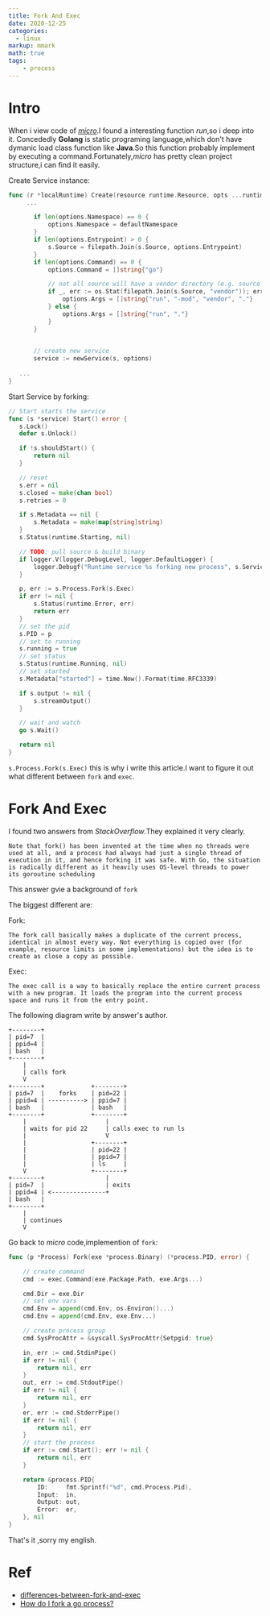 ```yaml
---
title: Fork And Exec
date: 2020-12-25
categories:
  - linux
markup: mmark
math: true
tags:
    - process
---
```


# Intro

When i view code of [*micro*](https://github.com/micro/micro).I found a interesting function *run*,so i deep into it. Concededly **Golang** is static programing language,which don't have dymanic load class function like **Java**.So this function probably implement by executing a command.Fortunately,*micro* has pretty clean project structure,i can find it easily.


Create Service instance:
 ```go
func (r *localRuntime) Create(resource runtime.Resource, opts ...runtime.CreateOption) error {
	  ...

		if len(options.Namespace) == 0 {
			options.Namespace = defaultNamespace
		}
		if len(options.Entrypoint) > 0 {
			s.Source = filepath.Join(s.Source, options.Entrypoint)
		}
		if len(options.Command) == 0 {
			options.Command = []string{"go"}

			// not all source will have a vendor directory (e.g. source pulled from a git remote)
			if _, err := os.Stat(filepath.Join(s.Source, "vendor")); err == nil {
				options.Args = []string{"run", "-mod", "vendor", "."}
			} else {
				options.Args = []string{"run", "."}
			}
		}

		
		// create new service
		service := newService(s, options)
    
    ...
}
 ```

 Start Service by forking:

 ```go
// Start starts the service
func (s *service) Start() error {
	s.Lock()
	defer s.Unlock()

	if !s.shouldStart() {
		return nil
	}

	// reset
	s.err = nil
	s.closed = make(chan bool)
	s.retries = 0

	if s.Metadata == nil {
		s.Metadata = make(map[string]string)
	}
	s.Status(runtime.Starting, nil)

	// TODO: pull source & build binary
	if logger.V(logger.DebugLevel, logger.DefaultLogger) {
		logger.Debugf("Runtime service %s forking new process", s.Service.Name)
	}

	p, err := s.Process.Fork(s.Exec)
	if err != nil {
		s.Status(runtime.Error, err)
		return err
	}
	// set the pid
	s.PID = p
	// set to running
	s.running = true
	// set status
	s.Status(runtime.Running, nil)
	// set started
	s.Metadata["started"] = time.Now().Format(time.RFC3339)

	if s.output != nil {
		s.streamOutput()
	}

	// wait and watch
	go s.Wait()

	return nil
}
 ```

 `s.Process.Fork(s.Exec)` this is why i write this article.I want to figure it out what different between `fork` and `exec`.

 # Fork And Exec

I found two answers from *StackOverflow*.They explained it very clearly.


    Note that fork() has been invented at the time when no threads were used at all, and a process had always had just a single thread of execution in it, and hence forking it was safe. With Go, the situation is radically different as it heavily uses OS-level threads to power its goroutine scheduling

This answer gvie a background of `fork`

The biggest different are:

Fork:

    The fork call basically makes a duplicate of the current process, identical in almost every way. Not everything is copied over (for example, resource limits in some implementations) but the idea is to create as close a copy as possible.

Exec:

    The exec call is a way to basically replace the entire current process with a new program. It loads the program into the current process space and runs it from the entry point.

The following diagram write by answer's author.

    +--------+
    | pid=7  |
    | ppid=4 |
    | bash   |
    +--------+
        |
        | calls fork
        V
    +--------+             +--------+
    | pid=7  |    forks    | pid=22 |
    | ppid=4 | ----------> | ppid=7 |
    | bash   |             | bash   |
    +--------+             +--------+
        |                      |
        | waits for pid 22     | calls exec to run ls
        |                      V
        |                  +--------+
        |                  | pid=22 |
        |                  | ppid=7 |
        |                  | ls     |
        V                  +--------+
    +--------+                 |
    | pid=7  |                 | exits
    | ppid=4 | <---------------+
    | bash   |
    +--------+
        |
        | continues
        V


Go back to *micro* code,implemention of `fork`:

```go
func (p *Process) Fork(exe *process.Binary) (*process.PID, error) {

	// create command
	cmd := exec.Command(exe.Package.Path, exe.Args...)

	cmd.Dir = exe.Dir
	// set env vars
	cmd.Env = append(cmd.Env, os.Environ()...)
	cmd.Env = append(cmd.Env, exe.Env...)

	// create process group
	cmd.SysProcAttr = &syscall.SysProcAttr{Setpgid: true}

	in, err := cmd.StdinPipe()
	if err != nil {
		return nil, err
	}
	out, err := cmd.StdoutPipe()
	if err != nil {
		return nil, err
	}
	er, err := cmd.StderrPipe()
	if err != nil {
		return nil, err
	}
	// start the process
	if err := cmd.Start(); err != nil {
		return nil, err
	}

	return &process.PID{
		ID:     fmt.Sprintf("%d", cmd.Process.Pid),
		Input:  in,
		Output: out,
		Error:  er,
	}, nil
}
```

That's it ,sorry my english.

# Ref

 - [differences-between-fork-and-exec](https://stackoverflow.com/questions/1653340/differences-between-fork-and-exec)
 - [How do I fork a go process?](https://stackoverflow.com/questions/28370646/how-do-i-fork-a-go-process/28371586#28371586)